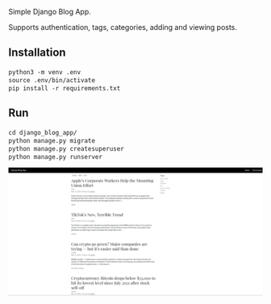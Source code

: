 Simple Django Blog App.

Supports authentication, tags, categories, adding and viewing posts.

## Installation
```
python3 -m venv .env
source .env/bin/activate
pip install -r requirements.txt 
```

## Run
```
cd django_blog_app/
python manage.py migrate
python manage.py createsuperuser
python manage.py runserver
```

![index](img/index.png)